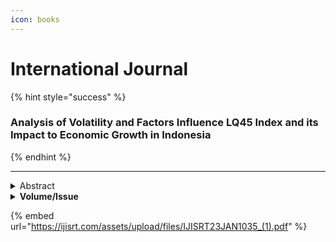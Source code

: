 ```yaml
---
icon: books
---
```


# International Journal

{% hint style="success" %}
### **Analysis of Volatility and Factors Influence LQ45 Index and its Impact to Economic Growth in Indonesia**
{% endhint %}

***

<details>

<summary>Abstract</summary>

The results of the tests conducted, it is known that the LQ45 index data is long, the research period from 1999 to 2021 all data has data which is stationary, and high volatility. Inflation did not have a direct effect on the LQ45 index during the period research from 1999 to 2021. The exchange rate does not directly affect the LQ45 index during the period research from 1999 to 2021. The Fed Rate has a direct effect on the LQ45 index during the period research from 1999 to 2021. The DJIA index has a direct effect on the LQ45 index during the period research from 1999 to 2021. The LQ45 index has a direct effect on economic growth during research period from 1999 to 2021. Inflation has a direct effect on economic growth m and not influence indirectly through the LQ45 Index during the study period from 1999 to 2021. The exchange rate has a direct effect on economic growth and not influence indirectly through the LQ45 Index during the study period from 1999 to 2021. The Fed Rate has no direct effect on economic growth and influence indirectly through the LQ45 Index during the study period from 1999 to 2021.The DJIA index has a direct and indirect effect on growth economy through the LQ45 Index during the study period from 1999 to with 2021.

</details>

<details>

<summary><strong>Volume/Issue</strong></summary>

&#x20;Volume 8 - 2023, Issue 1 - January

</details>

{% embed url="https://ijisrt.com/assets/upload/files/IJISRT23JAN1035_(1).pdf" %}

